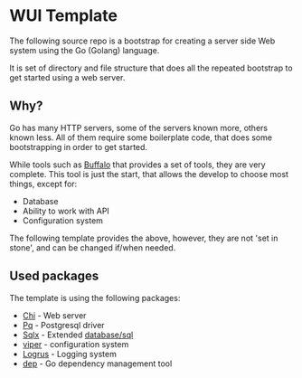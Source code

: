 # WUI Template

The following source repo is a bootstrap for creating a server side Web system
using the Go (Golang) language.

It is set of directory and file structure that does all the repeated bootstrap
to get started using a web server.


## Why?

Go has many HTTP servers, some of the servers known more, others known less.
All of them require some boilerplate code, that does some bootstrapping in order
to get started.

While tools such as [Buffalo](https://gobuffalo.io/) that provides a set of tools, they are very complete.
This tool is just the start, that allows the develop to choose most things, except for:

  - Database
  - Ability to work with API
  - Configuration system

The following template provides the above, however, they are not 'set in stone', and
can be changed if/when needed.


## Used packages

The template is using the following packages:

  - [Chi](https://github.com/go-chi/chi) - Web server
  -  [Pq](https://github.com/lib/pq) - Postgresql driver
  - [Sqlx](https://github.com/jmoiron/sqlx) - Extended [database/sql](https://golang.org/pkg/database/sql/)
  - [viper](https://github.com/spf13/viper) - configuration system
  - [Logrus](https://github.com/sirupsen/logrus) - Logging system
  - [dep](https://github.com/golang/dep) - Go dependency management tool


